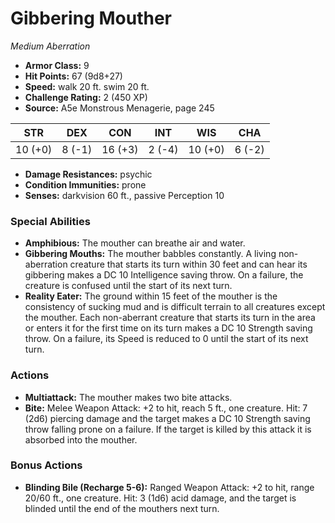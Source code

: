 # Gibbering Mouther

*Medium* *Aberration*

- **Armor Class:** 9
- **Hit Points:** 67 (9d8+27)
- **Speed:** walk 20 ft. swim 20 ft.
- **Challenge Rating:** 2 (450 XP)
- **Source:** A5e Monstrous Menagerie, page 245

| STR | DEX | CON | INT | WIS | CHA |
| --- | --- | --- | --- | --- | --- |
| 10 (+0) | 8 (-1) | 16 (+3) | 2 (-4) | 10 (+0) | 6 (-2) |

- **Damage Resistances:** psychic
- **Condition Immunities:** prone
- **Senses:** darkvision 60 ft., passive Perception 10

### Special Abilities

- **Amphibious:** The mouther can breathe air and water.
- **Gibbering Mouths:** The mouther babbles constantly. A living non-aberration creature that starts its turn within 30 feet and can hear its gibbering makes a DC 10 Intelligence saving throw. On a failure, the creature is confused until the start of its next turn.
- **Reality Eater:** The ground within 15 feet of the mouther is the consistency of sucking mud and is difficult terrain to all creatures except the mouther. Each non-aberrant creature that starts its turn in the area or enters it for the first time on its turn makes a DC 10 Strength saving throw. On a failure, its Speed is reduced to 0 until the start of its next turn.

### Actions

- **Multiattack:** The mouther makes two bite attacks.
- **Bite:** Melee Weapon Attack: +2 to hit, reach 5 ft., one creature. Hit: 7 (2d6) piercing damage  and the target makes a DC 10 Strength saving throw  falling prone on a failure. If the target is killed by this attack  it is absorbed into the mouther.

### Bonus Actions

- **Blinding Bile (Recharge 5-6):** Ranged Weapon Attack: +2 to hit, range 20/60 ft., one creature. Hit: 3 (1d6) acid damage, and the target is blinded until the end of the mouthers next turn.


